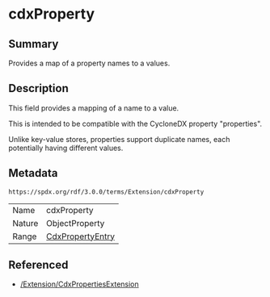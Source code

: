<!-- Automatically generated by spec-parser v2.1.0 on 2024-06-17T15:44:58.460830+00:00 -->
<!-- SPDX-License-Identifier: Community-Spec-1.0 -->

# cdxProperty

## Summary

Provides a map of a property names to a values.


## Description

This field provides a mapping of a name to a value.

This is intended to be compatible with the CycloneDX property "properties".

Unlike key-value stores, properties support duplicate names, each potentially
having different values.


## Metadata

`https://spdx.org/rdf/3.0.0/terms/Extension/cdxProperty`


| | |
|---|---|
| Name | cdxProperty |
| Nature | ObjectProperty |
| Range | [CdxPropertyEntry](../Classes/CdxPropertyEntry.md) |




## Referenced

- [/Extension/CdxPropertiesExtension](../../Extension/Classes/CdxPropertiesExtension.md)

